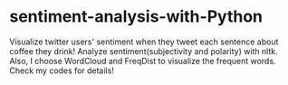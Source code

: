 # sentiment-analysis-with-Python
Visualize twitter users' sentiment when they tweet each sentence about coffee they drink! Analyze sentiment(subjectivity
and polarity) with nltk. Also, I choose WordCloud and FreqDist to visualize the frequent words. Check my codes for details!
